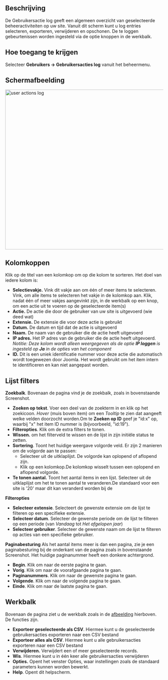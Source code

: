<!-- Filename: Help4.x:User_Actions_Log / Display title: Gebruiker actielog -->

## Beschrijving

De Gebruikersactie log geeft een algemeen overzicht van geselecteerde
beheeractiviteiten op uw site. Vanuit dit scherm kunt u log entries
selecteren, exporteren, verwijderen en opschonen. De te loggen
gebeurtenissen worden ingesteld via de optie knoppen in de werkbalk.

## Hoe toegang te krijgen

Selecteer **Gebruikers → Gebruikersacties log** vanuit het
beheermenu.

## Schermafbeelding

<img
src="https://docs.joomla.org/images/thumb/c/c8/Help-4x-user-actions-log-nl.png/800px-Help-4x-user-actions-log-nl.png"
decoding="async"
srcset="https://docs.joomla.org/images/thumb/c/c8/Help-4x-user-actions-log-nl.png/1200px-Help-4x-user-actions-log-nl.png 1.5x, https://docs.joomla.org/images/c/c8/Help-4x-user-actions-log-nl.png 2x"
data-file-width="1300" data-file-height="826" width="800" height="508"
alt="user actions log" />

## Kolomkoppen

Klik op de titel van een kolomkop om op die kolom te sorteren. Het doel
van iedere kolom is:

- **Selectievakje.** Vink dit vakje aan om één of meer items te
  selecteren. Vink, om alle items te selecteren het vakje in de kolomkop
  aan. Klik, nadat één of meer vakjes aangevinkt zijn, in de werkbalk op
  een knop, om een actie uit te voeren op de geselecteerde item(s)
- **Actie.** De actie die door de gebruiker van uw site is uitgevoerd
  (wie deed wat)
- **Extensie.** De extensie die voor deze actie is gebruikt
- **Datum.** De datum en tijd dat de actie is uitgevoerd
- **Naam.** De naam van de gebruiker die de actie heeft uitgevoerd
- **IP adres.** Het IP adres van de gebruiker die de actie heeft
  uitgevoerd. *Notitie: Deze kolom wordt alleen weergegeven als de optie
  **IP loggen** is ingesteld op **Ja** in de opties van het component*
- **ID.** Dit is een uniek identificatie nummer voor deze actie die
  automatisch wordt toegewezen door Joomla. Het wordt gebruikt om het
  item intern te identificeren en kan niet aangepast worden.

## Lijst filters

**Zoekbalk**. Bovenaan de pagina vind je de zoekbalk, zoals in
bovenstaande Screenshot.

- **Zoeken op tekst**. Voer een deel van de zoekterm in en klik op het
  zoekicoon. *Hover* (muis boven item) om een *Tooltip* te zien dat
  aangeeft welke velden doorzocht worden.Om te **Zoeken op ID** geef je
  "id:x" op, waarbij "x" het item ID nummer is (bijvoorbeeld, "id:19").
- **Filteropties**. Klik om de extra filters te tonen.
- **Wissen.** om het filterveld te wissen en de lijst in zijn initiële
  status te zetten.
- **Sortering**. Toont het huidige weergave volgorde veld. Er zijn 2
  manieren om de volgorde aan te passen:
  - Selecteer uit de uitklaplijst. De volgorde kan oplopend of aflopend
    zijn.
  - Klik op een kolomkop.De kolomkop wisselt tussen een oplopend en
    aflopend volgorde.
- **Te tonen aantal.** Toont het aantal items in een lijst. Selecteer
  uit de uitklaplijst om het te tonen aantal te veranderen.De standaard
  voor een site is '20' maar dit kan veranderd worden bij de

**Filteropties**

- **Selecteer extensie**. Selecteert de gewenste extensie om de lijst te
  filteren op een specifieke extensie.
- **Selecteer datum**. Selecteer de gewenste periode om de lijst te
  filteren op een periode (van *Vandaag* tot *Het afgelopen jaar*)
- **Selecteer gebruiker**. Selecteer de gewenste naam om de lijst te
  filteren op acties van een specifieke gebruiker.

**Paginabesturing** Als het aantal items meer is dan een pagina, zie je
een paginabesturing bij de onderkant van de pagina zoals in bovenstaande
Screenshot. Het huidige paginanummer heeft een donkere
achtergrond.

- **Begin**. Klik om naar de eerste pagina te gaan.
- **Vorig**. Klik om naar de voorafgaande pagina te gaan.
- **Paginanummers**. Klik om naar de gewenste pagina te gaan.
- **Volgende**. Klik om naar de volgende pagina te gaan.
- **Einde**. Klik om naar de laatste pagina te gaan.

## Werkbalk

Bovenaan de pagina ziet u de werkbalk zoals in de
[afbeelding](#Schermafbeelding) hierboven. De functies zijn.

- **Exporteer geselecteerde als CSV**. Hiermee kunt u de geselecteerde
  gebruikersacties exporteren naar een CSV bestand
- **Exporteer alles als CSV**. Hiermee kunt u alle gebruikersacties
  exporteren naar een CSV bestand
- **Verwijderen.** Verwijdert een of meer geselecteerde records.
- **Wis**. Hiermee kunt u in één keer alle gebruikersacties verwijderen
- **Opties.** Opent het venster Opties, waar instellingen zoals de
  standaard parameters kunnen worden bewerkt.
- **Help**. Opent dit helpscherm.
